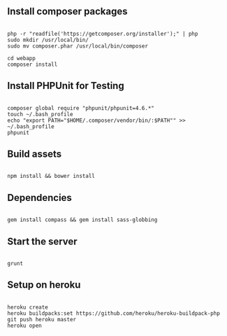 ## Install composer packages

```

php -r "readfile('https://getcomposer.org/installer');" | php
sudo mkdir /usr/local/bin/
sudo mv composer.phar /usr/local/bin/composer

cd webapp
composer install

```

## Install PHPUnit for Testing

```

composer global require "phpunit/phpunit=4.6.*"
touch ~/.bash_profile
echo "export PATH="$HOME/.composer/vendor/bin/:$PATH"" >> ~/.bash_profile
phpunit

```

## Build assets

```

npm install && bower install

```

## Dependencies

```

gem install compass && gem install sass-globbing

```

## Start the server

```

grunt

```

## Setup on heroku

```

heroku create
heroku buildpacks:set https://github.com/heroku/heroku-buildpack-php
git push heroku master
heroku open

```
